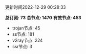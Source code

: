 更新时间2022-12-29 00:28:33

**总订阅: 73**
**总节点: 1470**
**有效节点: 453**
- trojan节点: 45
- ss节点: 181
- v2ray节点: 224
- ssr节点: 3
